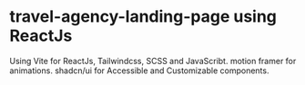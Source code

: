 # travel-agency-landing-page using ReactJs

Using Vite for ReactJs, Tailwindcss, SCSS and JavaScribt.
motion framer for animations.
shadcn/ui for Accessible and Customizable components.
